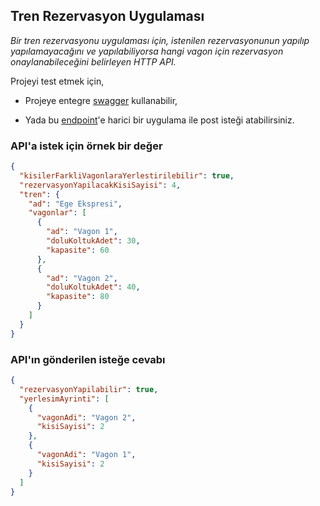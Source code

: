## Tren Rezervasyon Uygulaması

*Bir tren rezervasyonu uygulaması için, istenilen rezervasyonunun yapılıp yapılamayacağını ve yapılabiliyorsa hangi vagon için rezervasyon onaylanabileceğini belirleyen HTTP API.*

Projeyi test etmek için,

- Projeye entegre [swagger](https://tren-rezervasyon.herokuapp.com/swagger-ui.html) kullanabilir,

- Yada bu [endpoint](https://tren-rezervasyon.herokuapp.com/api/reservations/reserve)'e harici bir uygulama ile post isteği atabilirsiniz.

### API'a istek için örnek bir değer

```json
{
  "kisilerFarkliVagonlaraYerlestirilebilir": true,
  "rezervasyonYapilacakKisiSayisi": 4,
  "tren": {
    "ad": "Ege Ekspresi",
    "vagonlar": [
      {
        "ad": "Vagon 1",
        "doluKoltukAdet": 30,
        "kapasite": 60
      },
      {
        "ad": "Vagon 2",
        "doluKoltukAdet": 40,
        "kapasite": 80
      }
    ]
  }
}
```

### API'ın gönderilen isteğe cevabı

```json
{
  "rezervasyonYapilabilir": true,
  "yerlesimAyrinti": [
    {
      "vagonAdi": "Vagon 2",
      "kisiSayisi": 2
    },
    {
      "vagonAdi": "Vagon 1",
      "kisiSayisi": 2
    }
  ]
}
```

